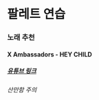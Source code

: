 # 팔레트 연습
### 노래 추천
####  X Ambassadors - HEY CHILD
##### [유튜브 링크](https://www.youtube.com/watch?v=ZaTVVDLWjCY)
###### 산만함 주의
